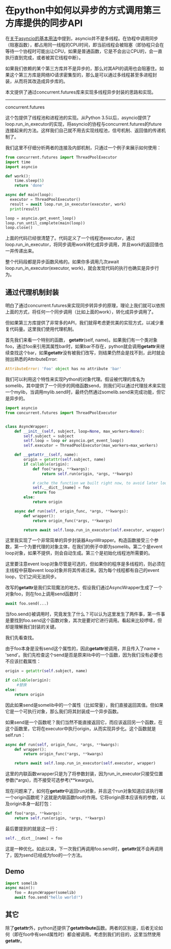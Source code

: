 # 在python中如何以异步的方式调用第三方库提供的同步API



在[关于asyncio的基本用法](https://zhuanlan.zhihu.com/p/47104217)中提到，asyncio并不是多线程。在协程中调用同步（阻塞函数），都占用同一线程的CPU时间，即当前线程会被阻塞（即协程只会在等待一个协程时可能出让CPU，如果是普通函数，它是不会出让CPU的，会一直执行直到完成，或者被其它线程中断）。

如果我们依赖的某个第三方库并不是异步的，那么对其API的调用也会阻塞住。如果这个第三方库是网络IO请求密集型的，那么是可以通过多线程甚至多进程封装，从而将其改造成异步库的。

本文提供了通过concurrent.futures库来实现多线程异步封装的思路和实现。

------

concurrent.futures

这个包提供了线程池和进程池的实现。从Python 3.5以后，asyncio提供了loop.run_in_executor的实现，将asyncio的协程与concurrent.futures的future连接起来的方法。这样我们自己就不用去实现线程池，信号机制、返回值的传递机制了。

我们这里不仔细分析两者的连接及内部机制，只通过一个例子来展示如何使用：

```python
from concurrent.futures import ThreadPoolExecutor
import time
import asyncio

def work():
    time.sleep(5)
    return 'done'

async def main(loop):
  executor = ThreadPoolExecutor()
  result = await loop.run_in_executor(executor, work)
  print(result)

loop = asyncio.get_event_loop()
loop.run_until_complete(main(loop))
loop.close()
```

上面的代码已经很清楚了。代码定义了一个线程池executor，通过loop.run_in_executor，将同步调用work转化成异步调用，并且work的返回值也一并传递出来。

整个代码段都是异步函数风格的。如果你多调用几次await loop.run_in_executor(executor, work)，就会发现代码的执行也确实是异步行为。

## 通过代理机制封装

明白了通过concurrent.futures来实现同步转异步的原理，理论上我们就可以依照上面的方式，将任何一个同步调用（比如上面的work），转化成异步调用了。

但如果第三方库提供了非常多的API，我们就得考虑更优美的实现方式，以减少重复代码量。这里我们使用代理机制。

首先我们来看一个特别的函数， **getattr**(self, name)。如果我们有一个类对象foo，通过foo来引用其属性bar时，如果bar不存在，python就会调用**getattr**来继续查找这个bar，如果**getattr**没有被我们改写，则结果仍然会是找不到，此时就会抛出熟悉的AttributeError:

```python
AttributeError: 'Foo' object has no attribute 'bar'
```

我们可以利用这个特性来实现Python的对象代理。假设被代理的库名为somelib，其中提供了一个同步的网络函数send，则我们可以通过代理技术来实现一个mylib，当调用mylib.send时，最终仍然通过somelib.send来完成功能，但它是异步的。

```python
import asyncio
from concurrent.futures import ThreadPoolExecutor


class AsyncWrapper:
    def __init__(self, subject, loop=None, max_workers=None):
        self.subject = subject
        self.loop = loop or asyncio.get_event_loop()
        self.executor = ThreadPoolExecutor(max_workers=max_workers)

    def __getattr__(self, name):
        origin = getattr(self.subject, name)
        if callable(origin):
            def foo(*args, **kwargs):
                return self.run(origin, *args, **kwargs)

            # cache the function we built right now, to avoid later lookup
            self.__dict__[name] = foo
            return foo
        else:
            return origin

    async def run(self, origin_func, *args, **kwargs):
        def wrapper():
            return origin_func(*args, **kwargs)

        return await self.loop.run_in_executor(self.executor, wrapper)
```

这里我实现了一个非常简单的异步封装器AsynWrapper。构造函数接受三个参数，第一个为要代理的对象主体，在我们的例子中即为somelib。第二个是event loop对象，如果不提供，则会自动生成。第三个是初始化线程池所需要的。

这里要注意event loop对象尽管是可选的，但如果你的程序是多线程的，则必须在主线程中获取event loop对象并将其传递过来。因为每个线程都有自己的event loop，它们之间无法同步。

改写的**getattr**是我们实现魔法的地方。假设我们通过AsyncWrapper生成了一个对象foo，则在foo上调用send函数时：

```python
await foo.send(...)
```

当foo.send()被调用时，究竟发生了什么？可以认为这里发生了两件事，第一件事是要找到foo.send这个函数对象，其次是要对它进行调用。看起来比较啰嗦，但却是理解我们封装的关键。

我们先看查找。

由于foo本身是没有send这个属性的，因此**getattr**被调用，并且传入了name = 'send'。我们先检查这个send是否是原来lib中的一个函数，因为我们没有必要也不应该拦截属性：

```python
origin = getattr(self.subject, name)

if callable(origin):
     #替换
else:
    return origin
```

因此如果send是somelib中的一个属性（比如常量），我们直接返回其值。但如果它是一个可执行对象，那么我们将其封装成一个异步函数。

如果send是一个函数呢？我们当然不能直接返回它，而应该返回另一个函数，在这个函数里，它将在executor中执行origin，从而实现异步化。这个函数就是self.run：

```python
async def run(self, origin_func, *args, **kwargs):
    def wrapper():
        return origin_func(*args, **kwargs)

    return await self.loop.run_in_executor(self.executor, wrapper)
```

这里的内联函数wrapper只是为了将参数封装，因为run_in_executor只接受位置参数(*args)，而不接受可选参考(**kwargs)。

现在问题来了，如何在**getattr**中返回run对象，并且这个run对象知道应该执行哪一个origin函数呢？这就是内联函数foo的作用。它将origin原本应该有的参数，以及origin本身一起打包：

```python
def foo(*args, **kwargs):
    return self.run(origin, *args, **kwargs)
```

最后要提到的就是这一行：

```python
self.__dict__[name] = foo
```

这是一种优化。如此以来，下一次我们再调用foo.send时，**getattr**就不会再调用了，因为send已经成为foo的一个方法。

## Demo

```python
import somelib
async main():
    foo = AsyncWrapper(somelib)
    await foo.send("hello world!")
```

## 其它

除了**getattr**外，python还提供了**getattribute**函数。两者的区别是，后者无论如何（即在foo中有send属性时）都会被调用。考虑到我们的目的，这里当然使用**getattr**。